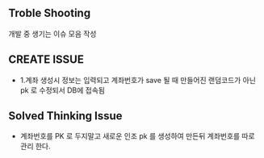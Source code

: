 Troble Shooting 
---
개발 중 생기는 이슈 모음 작성

## CREATE ISSUE
* 1.계좌 생성시 정보는 입력되고 계좌번호가 save 될 때 만들어진 랜덤코드가 아닌 pk 로 수정되서 DB에 접속됨



## Solved Thinking Issue
* 계좌번호를 PK 로 두지말고 새로운 인조 pk 를 생성하여 만든뒤 계좌번호를 따로 관리 한다.
